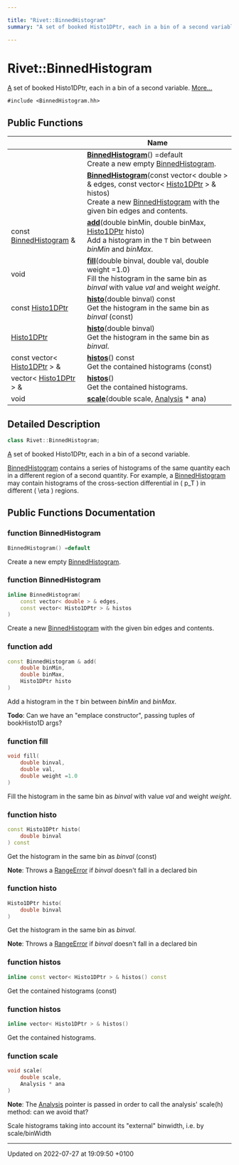 ```yaml
---

title: "Rivet::BinnedHistogram"
summary: "A set of booked Histo1DPtr, each in a bin of a second variable. "

---
```


# Rivet::BinnedHistogram



<a href="http://example.org/classes/classrivet_1_1a/">A</a> set of booked Histo1DPtr, each in a bin of a second variable.  [More...](#detailed-description)


`#include <BinnedHistogram.hh>`

## Public Functions

|                | Name           |
| -------------- | -------------- |
| | **[BinnedHistogram](http://example.org/classes/classrivet_1_1binnedhistogram/#function-binnedhistogram)**() =default<br>Create a new empty <a href="http://example.org/classes/classrivet_1_1binnedhistogram/">BinnedHistogram</a>.  |
| | **[BinnedHistogram](http://example.org/classes/classrivet_1_1binnedhistogram/#function-binnedhistogram)**(const vector< double > & edges, const vector< <a href="http://example.org/modules/group__useraos/#using-histo1dptr">Histo1DPtr</a> > & histos)<br>Create a new <a href="http://example.org/classes/classrivet_1_1binnedhistogram/">BinnedHistogram</a> with the given bin edges and contents.  |
| const <a href="http://example.org/classes/classrivet_1_1binnedhistogram/">BinnedHistogram</a> & | **[add](http://example.org/classes/classrivet_1_1binnedhistogram/#function-add)**(double binMin, double binMax, <a href="http://example.org/modules/group__useraos/#using-histo1dptr">Histo1DPtr</a> histo)<br>Add a histogram in the <code>T</code> bin between _binMin_ and _binMax_.  |
| void | **[fill](http://example.org/classes/classrivet_1_1binnedhistogram/#function-fill)**(double binval, double val, double weight =1.0)<br>Fill the histogram in the same bin as _binval_ with value _val_ and weight _weight_.  |
| const <a href="http://example.org/modules/group__useraos/#using-histo1dptr">Histo1DPtr</a> | **[histo](http://example.org/classes/classrivet_1_1binnedhistogram/#function-histo)**(double binval) const<br>Get the histogram in the same bin as _binval_ (const)  |
| <a href="http://example.org/modules/group__useraos/#using-histo1dptr">Histo1DPtr</a> | **[histo](http://example.org/classes/classrivet_1_1binnedhistogram/#function-histo)**(double binval)<br>Get the histogram in the same bin as _binval_.  |
| const vector< <a href="http://example.org/modules/group__useraos/#using-histo1dptr">Histo1DPtr</a> > & | **[histos](http://example.org/classes/classrivet_1_1binnedhistogram/#function-histos)**() const<br>Get the contained histograms (const)  |
| vector< <a href="http://example.org/modules/group__useraos/#using-histo1dptr">Histo1DPtr</a> > & | **[histos](http://example.org/classes/classrivet_1_1binnedhistogram/#function-histos)**()<br>Get the contained histograms.  |
| void | **[scale](http://example.org/classes/classrivet_1_1binnedhistogram/#function-scale)**(double scale, <a href="http://example.org/classes/classrivet_1_1analysis/">Analysis</a> * ana) |

## Detailed Description

```cpp
class Rivet::BinnedHistogram;
```

<a href="http://example.org/classes/classrivet_1_1a/">A</a> set of booked Histo1DPtr, each in a bin of a second variable. 

<a href="http://example.org/classes/classrivet_1_1binnedhistogram/">BinnedHistogram</a> contains a series of histograms of the same quantity each in a different region of a second quantity. For example, a <a href="http://example.org/classes/classrivet_1_1binnedhistogram/">BinnedHistogram</a> may contain histograms of the cross-section differential in \( p_T \) in different \( \eta \) regions. 

## Public Functions Documentation

### function BinnedHistogram

```cpp
BinnedHistogram() =default
```

Create a new empty <a href="http://example.org/classes/classrivet_1_1binnedhistogram/">BinnedHistogram</a>. 

### function BinnedHistogram

```cpp
inline BinnedHistogram(
    const vector< double > & edges,
    const vector< Histo1DPtr > & histos
)
```

Create a new <a href="http://example.org/classes/classrivet_1_1binnedhistogram/">BinnedHistogram</a> with the given bin edges and contents. 

### function add

```cpp
const BinnedHistogram & add(
    double binMin,
    double binMax,
    Histo1DPtr histo
)
```

Add a histogram in the <code>T</code> bin between _binMin_ and _binMax_. 

**Todo**: Can we have an "emplace constructor", passing tuples of bookHisto1D args? 

### function fill

```cpp
void fill(
    double binval,
    double val,
    double weight =1.0
)
```

Fill the histogram in the same bin as _binval_ with value _val_ and weight _weight_. 

### function histo

```cpp
const Histo1DPtr histo(
    double binval
) const
```

Get the histogram in the same bin as _binval_ (const) 

**Note**: Throws a <a href="http://example.org/classes/structrivet_1_1rangeerror/">RangeError</a> if _binval_ doesn't fall in a declared bin 

### function histo

```cpp
Histo1DPtr histo(
    double binval
)
```

Get the histogram in the same bin as _binval_. 

**Note**: Throws a <a href="http://example.org/classes/structrivet_1_1rangeerror/">RangeError</a> if _binval_ doesn't fall in a declared bin 

### function histos

```cpp
inline const vector< Histo1DPtr > & histos() const
```

Get the contained histograms (const) 

### function histos

```cpp
inline vector< Histo1DPtr > & histos()
```

Get the contained histograms. 

### function scale

```cpp
void scale(
    double scale,
    Analysis * ana
)
```


**Note**: The <a href="http://example.org/classes/classrivet_1_1analysis/">Analysis</a> pointer is passed in order to call the analysis' scale(h) method: can we avoid that? 

Scale histograms taking into account its "external" binwidth, i.e. by scale/binWidth 


-------------------------------

Updated on 2022-07-27 at 19:09:50 +0100